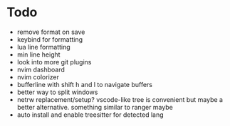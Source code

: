 # Todo
- remove format on save
- keybind for formatting
- lua line formatting
- min line height
- look into more git plugins
- nvim dashboard
- nvim colorizer
- bufferline with shift h and l to navigate buffers
- better way to split windows
- netrw replacement/setup? vscode-like tree is convenient but maybe a better alternative. something similar to ranger maybe
- auto install and enable treesitter for detected lang
